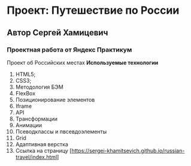 # Проект: Путешествие по России
## Автор Сергей Хамицевич
### Проектная работа от Яндекс Практикум
Проект об Российских местах
**Используемые технологии**
1. HTML5;
2. CSS3;
3. Методология БЭМ
4. FlexBox
5. Позиционирование элементов
6. Iframe
7. API
8. Трансформации
9. Анимации
10. Псеводклассы и пвсевдоэлементы
11. Grid
12. Адаптивная верстка
13. Ссылка на страницу [https://sergei-khamitsevich.github.io/russian-travel/index.html]
